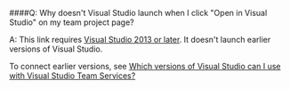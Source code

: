 ####Q:	Why doesn't Visual Studio launch when I click "Open in Visual Studio" on my team project page?

A:	This link requires [Visual Studio 2013 or later](http://go.microsoft.com/fwlink/p/?LinkId=254509). 
It doesn't launch earlier versions of Visual Studio. 

To connect earlier versions, see 
[Which versions of Visual Studio can I use with Visual Studio Team Services?](../accounts/connect-to-visual-studio-team-services.md#vs-versions)